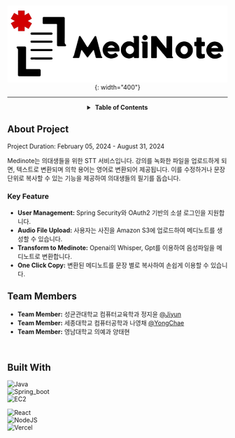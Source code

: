 <div align="center">

![Medinote](./medinote_logo.png){: width="400"}

---
<details>
  <summary><strong>&nbsp;Table of Contents</strong></summary>

&nbsp;  
[About The Project](#about-the-project)<br/>
[Team Members](#team-members)<br/>
[Built With](#built-with)<br/>
[Usage](#usage)<br/>
[Contact](#contact)<br/>
</details>

</div>

<!-- ABOUT THE PROJECT -->
## About Project
Project Duration: February 05, 2024 - August 31, 2024

Medinote는 의대생들을 위한 STT 서비스입니다. 강의를 녹화한 파일을 업로드하게 되면, 텍스트로 변환되며 의학 용어는 영어로 변환되어 제공됩니다. 이를 수정하거나 문장 단위로 복사할 수 있는 기능을 제공하여 의대생들의 필기를 돕습니다.

### Key Feature
- **User Management:** Spring Security와 OAuth2 기반의 소셜 로그인을 지원합니다.
- **Audio File Upload:** 사용자는 사진을 Amazon S3에 업로드하여 메디노트를 생성할 수 있습니다.
- **Transform to Medinote:** Openai의 Whisper, Gpt를 이용하여 음성파일을 메디노트로 변환합니다.
- **One Click Copy:** 변환된 메디노트를 문장 별로 복사하여 손쉽게 이용할 수 있습니다.

<!-- Team -->
## Team Members
* **Team Member:** 성균관대학교 컴퓨터교육학과 정지윤 [@Jiyun](https://github.com/j2yun)
* **Team Member:** 세종대학교 컴퓨터공학과 나영채 [@YongChae](https://github.com/lunaB)
* **Team Member:** 영남대학교 의예과 양태현

&nbsp;

<!-- Built with -->
## Built With

![Java](https://img.shields.io/badge/Java-17.0.9-007496?style=for-the-badge)  
![Spring_boot](https://img.shields.io/badge/Springboot-3.2.7-6DB33F?style=for-the-badge&logo=amazonec2&logoColor=61DAFB)  
![EC2](https://img.shields.io/badge/ec2-deploy-FF9900?style=for-the-badge&logo=amazonec2&logoColor=white)

![React](https://img.shields.io/badge/React-18.2.5-20232A?style=for-the-badge&logo=react&logoColor=61DAFB)  
![NodeJS](https://img.shields.io/badge/NodeJS-18.19.1-339933?style=for-the-badge&logo=nodedotjs&logoColor=yellow)  
![Vercel](https://img.shields.io/badge/vercel-deploy-000000?style=for-the-badge&logo=vercel&logoColor=white)

<!-- ![Python](https://img.shields.io/badge/Python-3.11.4-3776AB?style=for-the-badge&logo=python&logoColor=yellow)  
![React.js](https://img.shields.io/badge/React-18.2.0-20232A?style=for-the-badge&logo=react&logoColor=61DAFB)  
![Docker](https://img.shields.io/badge/Docker-24.0.2-2496ED?style=for-the-badge&logo=docker&logoColor=white)  
![Yarn](https://img.shields.io/badge/Yarn-3.6.1-2C8EBB?style=for-the-badge&logo=yarn&logoColor=white)  
![Node.js](https://img.shields.io/badge/NodeJS-18.17.0-339933?style=for-the-badge&logo=nodedotjs&logoColor=yellow)  
![TypeScript](https://img.shields.io/badge/TypeScript-CDK-3178C6?style=for-the-badge&logo=typescript&logoColor=white)  
![Vercel](https://img.shields.io/badge/vercel-deploy-000000?style=for-the-badge&logo=vercel&logoColor=white)   -->


